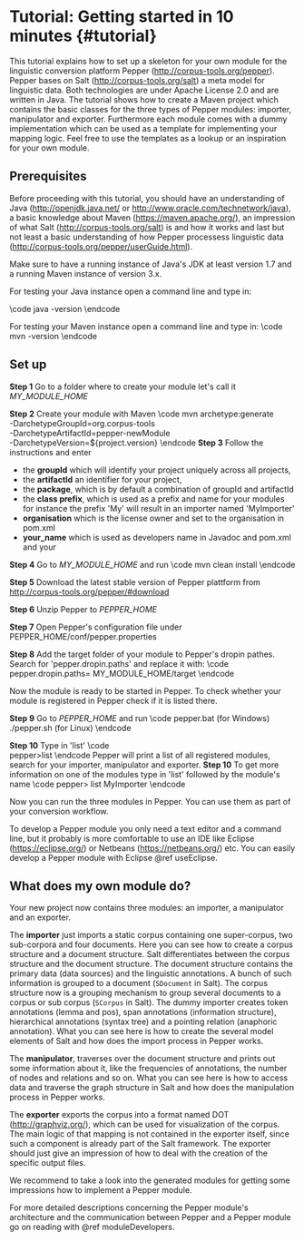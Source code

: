 Tutorial: Getting started in 10 minutes {#tutorial}
==

This tutorial explains how to set up a skeleton for your own module for the linguistic conversion platform Pepper (http://corpus-tools.org/pepper). Pepper bases on Salt (http://corpus-tools.org/salt) a meta model for linguistic data. Both technologies are under Apache License 2.0 and are written in Java. The tutorial shows how to create a Maven project which contains the basic classes for the three types of Pepper modules: importer, manipulator and exporter. Furthermore each module comes with a dummy implementation which can be used as a template for implementing your mapping logic. Feel free to use the templates as a lookup or an inspiration for your own module. 

## Prerequisites

Before proceeding with this tutorial, you should have an understanding of Java (http://openjdk.java.net/ or http://www.oracle.com/technetwork/java), a basic knowledge about Maven (https://maven.apache.org/), an impression of what Salt (http://corpus-tools.org/salt) is and how it works and last but not least a basic understanding of how Pepper processess linguistic data (http://corpus-tools.org/pepper/userGuide.html). 

Make sure to have a running instance of Java's JDK at least version 1.7  and a running Maven instance of version 3.x. 

For testing your Java instance open a command line and type in:

\code
java -version
\endcode 

For testing your Maven instance open a command line and type in:
\code
mvn -version
\endcode 

## Set up


**Step 1** Go to a folder where to create your module let's call it _MY_MODULE_HOME_

**Step 2**  Create your module with Maven
\code
mvn archetype:generate \
    -DarchetypeGroupId=org.corpus-tools \
    -DarchetypeArtifactId=pepper-newModule \
    -DarchetypeVersion=${project.version} 
\endcode
**Step 3**  Follow the instructions and enter 
- the **groupId** which will identify your project uniquely across all projects, 
- the **artifactId** an identifier for your project, 
- the **package**, which is by default a combination of groupId and artifactId
- the **class prefix**, which is used as a prefix and name for your modules for instance the prefix 'My' will result in an importer named 'MyImporter' 
- **organisation** which is the license owner and set to the organisation in pom.xml 
- **your_name** which is used as developers name in Javadoc and pom.xml and your 
  

**Step 4** Go to _MY_MODULE_HOME_ and run 
\code
mvn clean install
\endcode

**Step 5** Download the latest stable version of Pepper plattform from http://corpus-tools.org/pepper/#download

**Step 6** Unzip Pepper to _PEPPER_HOME_

**Step 7** Open Pepper's configuration file under PEPPER_HOME/conf/pepper.properties

**Step 8** Add the target folder of your module to Pepper's dropin pathes. Search for 'pepper.dropin.paths' and replace it with:
\code
pepper.dropin.paths= MY_MODULE_HOME/target
\endcode

Now the module is ready to be started in Pepper. To check whether your module is registered in Pepper check if it is listed there.

**Step 9** Go to _PEPPER_HOME_ and run 
\code
	pepper.bat	  (for Windows)
	./pepper.sh  (for Linux)
\endcode

**Step 10** Type in 'list'
\code	
	pepper>list
\endcode
  Pepper will print a list of all registered modules, search for your importer, manipulator and exporter.
**Step 10** To get more information on one of the modules type in 'list' followed by the module's name
\code
pepper> list MyImporter
\endcode 

Now you can run the three modules in Pepper. You can use them as part of your conversion workflow.

To develop a Pepper module you only need a text editor and a command line, but it probably is more comfortable to use an IDE like Eclipse (https://eclipse.org/) or Netbeans (https://netbeans.org/) etc. You can easily develop a Pepper module with Eclipse @ref useEclipse.


## What does my own module do?

Your new project now contains three modules: an importer, a manipulator and an exporter. 

The **importer** just imports a static corpus containing one super-corpus, two sub-corpora and four documents. Here you can see how to create a corpus structure and a document structure. Salt differentiates between the corpus structure and the document structure. The document structure contains the primary data (data sources) and the linguistic annotations. A bunch of such information is grouped to a document (`SDocument` in Salt). The corpus structure now is a grouping mechanism to group several documents to a corpus or sub corpus (`SCorpus` in Salt). The dummy importer creates token annotations (lemma and pos), span annotations (information structure), hierarchical annotations (syntax tree) and a pointing relation (anaphoric annotation). What you can see here is how to create the several model elements of Salt and how does the import process in Pepper works.

The **manipulator**, traverses over the document structure and prints out some information about it, like the frequencies of annotations, the number of nodes and relations and so on. What you can see here is how to access data and traverse the graph structure in Salt and how does the manipulation process in Pepper works. 

The **exporter** exports the corpus into a format named DOT (http://graphviz.org/), which can be used for visualization of the corpus. The main logic of that mapping is not contained in the exporter itself, since such a component is already part of the Salt framework. The exporter should just give an impression of how to deal with the creation of the specific output files.

We recommend to take a look into the generated modules for getting some impressions how to implement a Pepper module. 

For more detailed descriptions concerning the Pepper module's architecture and the communication between Pepper and a Pepper module go on reading with @ref moduleDevelopers. 
